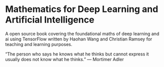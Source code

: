 # Mathematics for Deep Learning and Artificial Intelligence
A open source book covering the foundational maths of deep learning and ai using TensorFlow
written by Haohan Wang and Christian Ramsey for teaching and learning purposes. 

“The person who says he knows what he thinks but cannot express it usually does not know what he thinks.”
— Mortimer Adler

